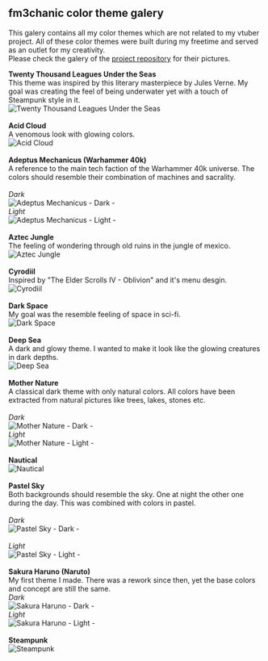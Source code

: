 ## fm3chanic color theme galery

This galery contains all my color themes which are not related to my vtuber project. All of these color themes were built during my freetime and served as an outlet for my creativity.<br>
Please check the galery of the [project repository](https://github.com/fm3chanic/vtuber_project) for their pictures.

**Twenty Thousand Leagues Under the Seas**<br>
This theme was inspired by this literary masterpiece by Jules Verne. My goal was creating the feel of being underwater yet with a touch of Steampunk style in it.<br>
![Twenty Thousand Leagues Under the Seas](/assets/20k-leagues-under-seas.png)<br><br>
**Acid Cloud**<br>
A venomous look with glowing colors.<br>
![Acid Cloud](/assets/acid-cloud.png)<br><br>
**Adeptus Mechanicus (Warhammer 40k)**<br>
A reference to the main tech faction of the Warhammer 40k universe. The colors should resemble their combination of machines and sacrality.<br><br>
*Dark*<br>
![Adeptus Mechanicus - Dark -](/assets/adeptus-mechanicus-dark.png)<br>
*Light*<br>
![Adeptus Mechanicus - Light -](/assets/adeptus-mechanicus-light.png)<br><br>
**Aztec Jungle**<br>
The feeling of wondering through old ruins in the jungle of mexico.<br>
![Aztec Jungle](/assets/aztec-jungle.png)<br><br>
**Cyrodiil**<br>
Inspired by "The Elder Scrolls IV - Oblivion" and it's menu desgin.<br>
![Cyrodiil](/assets/cyrodiil.png)<br><br>
**Dark Space**<br>
My goal was the resemble feeling of space in sci-fi.<br>
![Dark Space](/assets/dark-space.png)<br><br>
**Deep Sea**<br>
A dark and glowy theme. I wanted to make it look like the glowing creatures in dark depths.<br>
![Deep Sea](/assets/deep-sea.png)<br><br>
**Mother Nature**<br>
A classical dark theme with only natural colors. All colors have been extracted from natural pictures like trees, lakes, stones etc.<br><br>
*Dark*<br>
![Mother Nature - Dark -](/assets/mother-nature-dark.png)<br>
*Light*<br>
![Mother Nature - Light -](/assets/mother-nature-light.png)<br><br>
**Nautical**<br>
![Nautical](/assets/nautical.png)<br><br>
**Pastel Sky**<br>
Both backgrounds should resemble the sky. One at night the other one during the day. This was combined with colors in pastel.<br><br>
*Dark*<br>
![Pastel Sky - Dark -](/assets/pastel-sky-dark.png)<br><br>
*Light*<br>
![Pastel Sky - Light -](/assets/pastel-sky-light.png)<br><br>
**Sakura Haruno (Naruto)**<br>
My first theme I made. There was a rework since then, yet the base colors and concept are still the same.<br>
*Dark*<br>
![Sakura Haruno - Dark -](/assets/sakura-haruno-dark.png)<br>
*Light*<br>
![Sakura Haruno - Light -](/assets/sakura-haruno-light.png)<br><br>
**Steampunk**<br>
![Steampunk](/assets/steampunk.png)